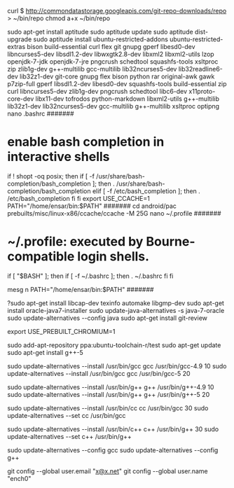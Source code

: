 curl $ http://commondatastorage.googleapis.com/git-repo-downloads/repo > ~/bin/repo
chmod a+x ~/bin/repo

sudo apt-get install aptitude
sudo aptitude update 
sudo aptitude dist-upgrade
sudo aptitude install ubuntu-restricted-addons ubuntu-restricted-extras bison build-essential curl flex git gnupg gperf libesd0-dev libncurses5-dev libsdl1.2-dev libwxgtk2.8-dev libxml2 libxml2-utils lzop openjdk-7-jdk openjdk-7-jre pngcrush schedtool squashfs-tools xsltproc zip zlib1g-dev g++-multilib gcc-multilib lib32ncurses5-dev lib32readline6-dev lib32z1-dev git-core gnupg flex bison python rar original-awk gawk p7zip-full gperf libsdl1.2-dev libesd0-dev squashfs-tools build-essential zip curl libncurses5-dev zlib1g-dev pngcrush schedtool libc6-dev x11proto-core-dev libx11-dev tofrodos python-markdown libxml2-utils g++-multilib lib32z1-dev lib32ncurses5-dev gcc-multilib g++-multilib xsltproc optipng
nano .bashrc 
#######
# enable bash completion in interactive shells
if ! shopt -oq posix; then
  if [ -f /usr/share/bash-completion/bash_completion ]; then
    . /usr/share/bash-completion/bash_completion
  elif [ -f /etc/bash_completion ]; then
    . /etc/bash_completion
  fi
fi
export USE_CCACHE=1
PATH="/home/ensar/bin:$PATH"
#######
cd android/pac
prebuilts/misc/linux-x86/ccache/ccache -M 25G
nano ~/.profile
#######
# ~/.profile: executed by Bourne-compatible login shells.

if [ "$BASH" ]; then
  if [ -f ~/.bashrc ]; then
    . ~/.bashrc
  fi
fi

mesg n
PATH="/home/ensar/bin:$PATH"
#######

?sudo apt-get install libcap-dev texinfo automake libgmp-dev
sudo apt-get install oracle-java7-installer
sudo update-java-alternatives -s java-7-oracle
sudo update-alternatives --config java
sudo apt-get install git-review

export USE_PREBUILT_CHROMIUM=1




sudo add-apt-repository ppa:ubuntu-toolchain-r/test
sudo apt-get update
sudo apt-get install g++-5

sudo update-alternatives --install /usr/bin/gcc gcc /usr/bin/gcc-4.9 10
sudo update-alternatives --install /usr/bin/gcc gcc /usr/bin/gcc-5 20

sudo update-alternatives --install /usr/bin/g++ g++ /usr/bin/g++-4.9 10
sudo update-alternatives --install /usr/bin/g++ g++ /usr/bin/g++-5 20

sudo update-alternatives --install /usr/bin/cc cc /usr/bin/gcc 30
sudo update-alternatives --set cc /usr/bin/gcc

sudo update-alternatives --install /usr/bin/c++ c++ /usr/bin/g++ 30
sudo update-alternatives --set c++ /usr/bin/g++

sudo update-alternatives --config gcc
sudo update-alternatives --config g++




git config --global user.email "x@x.net"
git config --global user.name "ench0"
